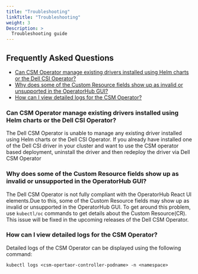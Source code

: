```yaml
---
title: "Troubleshooting"
linkTitle: "Troubleshooting"
weight: 3
Description: >
  Troubleshooting guide
---
```


## Frequently Asked Questions

  - [Can CSM Operator manage existing drivers installed using Helm charts or the Dell CSI Operator?](#can-csm-operator-manage-existing-drivers-installed-using-helm-charts-or-the-dell-csi-operator)
  - [Why does some of the Custom Resource fields show up as invalid or unsupported in the OperatorHub GUI?](#why-does-some-of-the-custom-resource-fields-show-up-as-invalid-or-unsupported-in-the-operatorhub-gui)
  - [How can I view detailed logs for the CSM Operator?](#how-can-i-view-detailed-logs-for-the-csm-operator)

### Can CSM Operator manage existing drivers installed using Helm charts or the Dell CSI Operator?
The Dell CSM Operator is unable to manage any existing driver installed using Helm charts or the Dell CSI Operator. If you already have installed one of the Dell CSI driver in your cluster and  want to use the CSM operator based deployment, uninstall the driver and then redeploy the driver via Dell CSM Operator


### Why does some of the Custom Resource fields show up as invalid or unsupported in the OperatorHub GUI?
The Dell CSM Operator is not fully compliant with the OperatorHub React UI elements.Due to this, some of the Custom Resource fields may show up as invalid or unsupported in the OperatorHub GUI. To get around this problem, use `kubectl/oc` commands to get details about the Custom Resource(CR). This issue will be fixed in the upcoming releases of the Dell CSM Operator.

### How can I view detailed logs for the CSM Operator?
Detailed logs of the CSM Operator can be displayed using the following command:
```
kubectl logs <csm-opertaor-controller-podname> -n <namespace>
```


